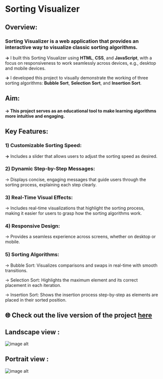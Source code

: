 # Sorting Visualizer

## Overview:

### Sorting Visualizer is a web application that provides an interactive way to visualize classic sorting algorithms.

**->** I built this Sorting Visualizer using **HTML**, **CSS**, and **JavaScript**, with a focus on responsiveness to work seamlessly across devices, e.g., desktop and mobile devices.

**->** I developed this project to visually demonstrate the working of three sorting algorithms: **Bubble Sort**, **Selection Sort**, and **Insertion Sort**.



## Aim: 

#### -> This project serves as an educational tool to make learning algorithms more intuitive and engaging.


## Key Features:

### 1) Customizable Sorting Speed: 
**->** Includes a slider that allows users to adjust the sorting speed as desired.

### 2) Dynamic Step-by-Step Messages: 
-> Displays concise, engaging messages that guide users through the sorting process, explaining each step clearly.

### 3) Real-Time Visual Effects: 
-> Includes real-time visualizations that highlight the sorting process, making it easier for users to grasp how the sorting algorithms work.

### 4) Responsive Design: 
-> Provides a seamless experience across screens, whether on desktop or mobile.

### 5) Sorting Algorithms:
-> Bubble Sort: Visualizes comparisons and swaps in real-time with smooth transitions.

-> Selection Sort: Highlights the maximum element and its correct placement in each iteration.

-> Insertion Sort: Shows the insertion process step-by-step as elements are placed in their sorted position.


## 🌐 Check out the live version of the project [here](https://nidhibhamoriya.github.io/Sorting-Visualizer/)

## Landscape view :


![image alt](https://github.com/user-attachments/assets/7ff04614-0121-477f-afdd-42067047aa75)


## Portrait view :


![image alt](https://github.com/user-attachments/assets/cae60936-f663-4abd-a2b7-bc981ff909f9)
